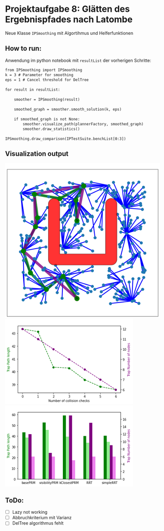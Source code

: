 # Projektaufgabe 8: Glätten des Ergebnispfades nach Latombe

Neue Klasse `IPSmoothing` mit Algortihmus und Helferfunktionen

## How to run:

Anwendung im python notebook mit `resultList` der vorherigen Schritte:

```
from IPSmoothing import IPSmoothing
k = 3 # Parameter for smoothing
eps = 1 # Cancel threshold for DelTree

for result in resultList:

    smoother = IPSmoothing(result)

    smoothed_graph = smoother.smooth_solution(k, eps)

    if smoothed_graph is not None:
        smoother.visualize_path(plannerFactory, smoothed_graph)
        smoother.draw_statistics()

IPSmoothing.draw_comparison(IPTestSuite.benchList[0:3])
```

## Visualization output

![scene](./docs/scene_with_path.png)
![history](./docs/history.png)
![comparison](./docs/comparison.png)

## ToDo:

- [ ] Lazy not working
- [ ] Abbruchkriterium mit Varianz
- [ ] DelTree algorithmus fehlt